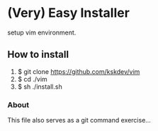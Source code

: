 # (Very) Easy Installer
setup vim environment.

## How to install
1. $ git clone https://github.com/kskdev/vim
2. $ cd ./vim
3. $ sh ./install.sh

### About
This file also serves as a git command exercise...

